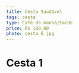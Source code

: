 ```yaml
---
title: Cesta Saudável
tags: cesta
type: Café da manhã/tarde
price: R$ 180,00
photo: cesta 6.jpg
---
```


# Cesta 1